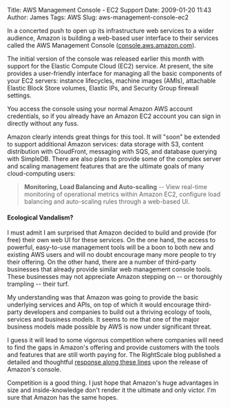 Title: AWS Management Console - EC2 Support
Date: 2009-01-20 11:43
Author: James
Tags: AWS
Slug: aws-management-console-ec2

In a concerted push to open up its infrastructure web services to a
wider audience, Amazon is building a web-based user interface to their
services called the AWS Management Console ([console.aws.amazon.com][]).

The initial version of the console was released earlier this month with
support for the Elastic Compute Cloud (EC2) service. At present, the
site provides a user-friendly interface for managing all the basic
components of your EC2 servers: instance lifecycles, machine images
(AMIs), attachable Elastic Block Store volumes, Elastic IPs, and
Security Group firewall settings.

You access the console using your normal Amazon AWS account credentials,
so if you already have an Amazon EC2 account you can sign in directly
without any fuss.

Amazon clearly intends great things for this tool. It will "soon" be
extended to support additional Amazon services: data storage with S3,
content distribution with CloudFront, messaging with SQS, and database
querying with SimpleDB. There are also plans to provide some of the
complex server and scaling management features that are the ultimate
goals of many cloud-computing users:

> **Monitoring, Load Balancing and Auto-scaling** -- View real-time
> monitoring of operational metrics within Amazon EC2, configure load
> balancing and auto-scaling rules through a web-based UI.

#### Ecological Vandalism?

I must admit I am surprised that Amazon decided to build and provide
(for free) their own web UI for these services. On the one hand, the
access to powerful, easy-to-use management tools will be a boon to both
new and existing AWS users and will no doubt encourage many more people
to try their offering. On the other hand, there are a number of
third-party businesses that already provide similar web management
console tools. These businesses may not appreciate Amazon stepping on --
or thoroughly trampling -- their turf.

My understanding was that Amazon was going to provide the basic
underlying services and APIs, on top of which it would encourage
third-party developers and companies to build out a thriving ecology of
tools, services and business models. It seems to me that one of the
major business models made possible by AWS is now under significant
threat.

I guess it will lead to some vigorous competition where companies will
need to find the gaps in Amazon's offering and provide customers with
the tools and features that are still worth paying for. The RightScale
blog published a detailed and thoughtful [response along these lines][]
upon the release of Amazon's console.

Competition is a good thing. I just hope that Amazon's huge advantages
in size and inside-knowledge don't render it the ultimate and only
victor. I'm sure that Amazon has the same hopes.

  [console.aws.amazon.com]: https://console.aws.amazon.com/
  [response along these lines]: http://blog.rightscale.com/2009/01/09/amazon-launches-ec2-console/
